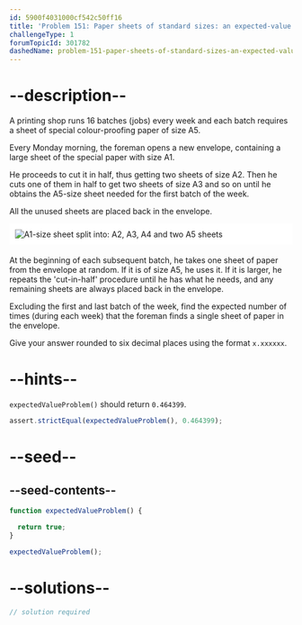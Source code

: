 ```yaml
---
id: 5900f4031000cf542c50ff16
title: 'Problem 151: Paper sheets of standard sizes: an expected-value problem'
challengeType: 1
forumTopicId: 301782
dashedName: problem-151-paper-sheets-of-standard-sizes-an-expected-value-problem
---
```


# --description--

A printing shop runs 16 batches (jobs) every week and each batch requires a sheet of special colour-proofing paper of size A5.

Every Monday morning, the foreman opens a new envelope, containing a large sheet of the special paper with size A1.

He proceeds to cut it in half, thus getting two sheets of size A2. Then he cuts one of them in half to get two sheets of size A3 and so on until he obtains the A5-size sheet needed for the first batch of the week.

All the unused sheets are placed back in the envelope.

<img alt="A1-size sheet split into: A2, A3, A4 and two A5 sheets" src="https://cdn.freecodecamp.org/curriculum/project-euler/paper-sheets-of-standard-sizes-an-expected-value-problem.png" style="background-color: white; padding: 10px; display: block; margin-right: auto; margin-left: auto; margin-bottom: 1.2rem;" />

At the beginning of each subsequent batch, he takes one sheet of paper from the envelope at random. If it is of size A5, he uses it. If it is larger, he repeats the 'cut-in-half' procedure until he has what he needs, and any remaining sheets are always placed back in the envelope.

Excluding the first and last batch of the week, find the expected number of times (during each week) that the foreman finds a single sheet of paper in the envelope.

Give your answer rounded to six decimal places using the format `x.xxxxxx`.

# --hints--

`expectedValueProblem()` should return `0.464399`.

```js
assert.strictEqual(expectedValueProblem(), 0.464399);
```

# --seed--

## --seed-contents--

```js
function expectedValueProblem() {

  return true;
}

expectedValueProblem();
```

# --solutions--

```js
// solution required
```

